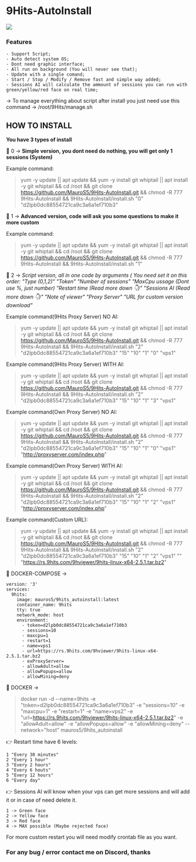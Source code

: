 # 9Hits-AutoInstall

![](https://pbs.twimg.com/profile_images/801085299988123649/RyfqK0ww_200x200.jpg)

### Features

    - Support Script;
    - Auto detect system OS;
    - Dont need graphic interface;
    - All run on background (You will never see that);
    - Update with a single comand;
    - Start / Stop / Modify / Remove fast and simple way added;
    - Sessions AI will calculate the ammount of sessions you can run with green/yellow/red face on real time;


-> To manage everything about script after install you just need use this command ->
/root/9Hits/manage.sh

## **HOW TO INSTALL**

**You have 3 types of install**

📌 0 -> **Simple version, you dont need do nothing, you will get only 1 sessions (System)**

Example command:

>yum -y update || apt update && yum -y install git whiptail || apt install -y git whiptail && cd /root && git clone https://github.com/MauroS5/9Hits-AutoInstall.git && chmod -R 777 9Hits-AutoInstall && 9Hits-AutoInstall/install.sh "0" "d2lpb0dc88554721ca9c3a6a1ef710b3"

📌 1 -> **Advanced version, code will ask you some questions to make it more custom**

Example command:

>yum -y update || apt update && yum -y install git whiptail || apt install -y git whiptail && cd /root && git clone https://github.com/MauroS5/9Hits-AutoInstall.git && chmod -R 777 9Hits-AutoInstall && 9Hits-AutoInstall/install.sh "1"

📌 2 -> **Script version, all in one code by arguments ( You need set it on this order: "Type (0,1,2)" "Token" "Number of sessions" "MaxCpu ussage (Dont use %, just number) "Restart time (Read more down 👇)" "Sessions AI (Read more down 👇)" "Note of viewer" "Proxy Server"* "URL for custom version download"*

Example command(9Hits Proxy Server) NO AI:

>yum -y update || apt update && yum -y install git whiptail || apt install -y git whiptail && cd /root && git clone https://github.com/MauroS5/9Hits-AutoInstall.git && chmod -R 777 9Hits-AutoInstall && 9Hits-AutoInstall/install.sh "2" "d2lpb0dc88554721ca9c3a6a1ef710b3" "15" "10" "1" "0" "vps1"

Example command(9Hits Proxy Server) WITH AI:

>yum -y update || apt update && yum -y install git whiptail || apt install -y git whiptail && cd /root && git clone https://github.com/MauroS5/9Hits-AutoInstall.git && chmod -R 777 9Hits-AutoInstall && 9Hits-AutoInstall/install.sh "2" "d2lpb0dc88554721ca9c3a6a1ef710b3" "15" "10" "1" "3" "vps1"

Example command(Own Proxy Server) NO AI:

>yum -y update || apt update && yum -y install git whiptail || apt install -y git whiptail && cd /root && git clone https://github.com/MauroS5/9Hits-AutoInstall.git && chmod -R 777 9Hits-AutoInstall && 9Hits-AutoInstall/install.sh "2" "d2lpb0dc88554721ca9c3a6a1ef710b3" "15" "10" "1" "0" "vps1" "http://proxyserver.com/index.php"

Example command(Own Proxy Server) WITH AI:

>yum -y update || apt update && yum -y install git whiptail || apt install -y git whiptail && cd /root && git clone https://github.com/MauroS5/9Hits-AutoInstall.git && chmod -R 777 9Hits-AutoInstall && 9Hits-AutoInstall/install.sh "2" "d2lpb0dc88554721ca9c3a6a1ef710b3" "15" "10" "1" "2" "vps1" "http://proxyserver.com/index.php"

Example command(Custom URL):

>yum -y update || apt update && yum -y install git whiptail || apt install -y git whiptail && cd /root && git clone https://github.com/MauroS5/9Hits-AutoInstall.git && chmod -R 777 9Hits-AutoInstall && 9Hits-AutoInstall/install.sh "2" "d2lpb0dc88554721ca9c3a6a1ef710b3" "15" "10" "1" "2" "vps1" "" "https://rs.9hits.com/9hviewer/9hits-linux-x64-2.5.1.tar.bz2"

📌 DOCKER-COMPOSE ->

    version: '3'
    services:
      9hits:
        image: mauros5/9hits_autoinstall:latest
        container_name: 9hits
        tty: true
        network_mode: host
        environment:
          - token=d2lpb0dc88554721ca9c3a6a1ef710b3
          - sessions=10
          - maxcpu=1
          - restart=1
          - name=vps1
          - url=https://rs.9hits.com/9hviewer/9hits-linux-x64-2.5.1.tar.bz2
          - exProxyServer=
          - allowAdult=allow
          - allowPopups=allow
          - allowMining=deny

📌 DOCKER ->

>docker run -d --name=9hits -e "token=d2lpb0dc88554721ca9c3a6a1ef710b3" -e "sessions=10" -e "maxcpu=1" -e "restart=1" -e "name=vps2" -e "url=https://rs.9hits.com/9hviewer/9hits-linux-x64-2.5.1.tar.bz2" -e "allowAdult=allow" -e "allowPopups=allow" -e "allowMining=deny" --network="host" mauros5/9hits_autoinstall

👉 Restart time have 6 levels:

    1 "Every 30 minutes"
    2 "Every 1 hour"
    3 "Every 2 hours"
    4 "Every 6 houts" 
    5 "Every 12 hours"
    6 "Every day"

👉 Sessions AI will know when your vps can get more sessions and will add it or in case of need delete it.

    1 -> Green face
    2 -> Yellow face
    3 -> Red face
    4 -> MAX possible (Maybe rejected face)

For more custom restart you will need modify crontab file as you want.

### For any bug / error contact me on Discord, thanks
